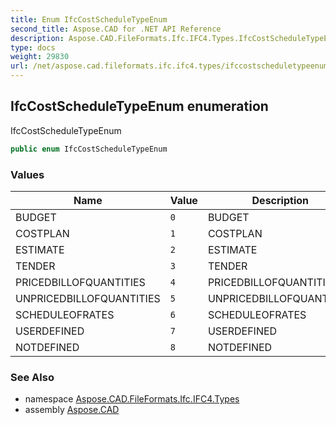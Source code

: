 ```yaml
---
title: Enum IfcCostScheduleTypeEnum
second_title: Aspose.CAD for .NET API Reference
description: Aspose.CAD.FileFormats.Ifc.IFC4.Types.IfcCostScheduleTypeEnum enum. IfcCostScheduleTypeEnum
type: docs
weight: 29830
url: /net/aspose.cad.fileformats.ifc.ifc4.types/ifccostscheduletypeenum/
---
```

## IfcCostScheduleTypeEnum enumeration

IfcCostScheduleTypeEnum

```csharp
public enum IfcCostScheduleTypeEnum
```

### Values

| Name | Value | Description |
| --- | --- | --- |
| BUDGET | `0` | BUDGET |
| COSTPLAN | `1` | COSTPLAN |
| ESTIMATE | `2` | ESTIMATE |
| TENDER | `3` | TENDER |
| PRICEDBILLOFQUANTITIES | `4` | PRICEDBILLOFQUANTITIES |
| UNPRICEDBILLOFQUANTITIES | `5` | UNPRICEDBILLOFQUANTITIES |
| SCHEDULEOFRATES | `6` | SCHEDULEOFRATES |
| USERDEFINED | `7` | USERDEFINED |
| NOTDEFINED | `8` | NOTDEFINED |

### See Also

* namespace [Aspose.CAD.FileFormats.Ifc.IFC4.Types](../../aspose.cad.fileformats.ifc.ifc4.types/)
* assembly [Aspose.CAD](../../)


